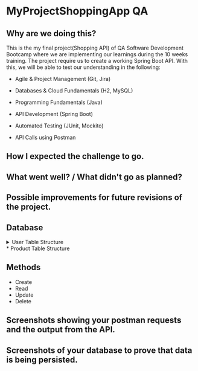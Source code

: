 # MyProjectShoppingApp QA 

## Why are we doing this? 

This is the my final project(Shopping API) of QA Software Development Bootcamp where we are implementing our learnings during the 10 weeks training.  The project require us to create a working Spring Boot API. With this, we will be able to test our understanding in the following:

* Agile & Project Management (Git, Jira)

* Databases & Cloud Fundamentals (H2, MySQL)

* Programming Fundamentals (Java)

* API Development (Spring Boot)

* Automated Testing (JUnit, Mockito)

* API Calls using Postman

## How I expected the challenge to go.

## What went well? / What didn't go as planned?

## Possible improvements for future revisions of the project.

## Database
<details>
<summary> User Table Structure </summary>
![](https://github.com/AliG-123/MyProjectShoppingApp/blob/main/Final20Project20Shopping20App/UserDatabaseStructure.png?raw=true)

</details>
* Product Table Structure

## Methods

* Create
* Read
* Update
* Delete

## Screenshots showing your postman requests and the output from the API.

## Screenshots of your database to prove that data is being persisted.
